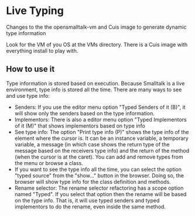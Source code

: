 # Live Typing
Changes to the the opensmalltalk-vm and Cuis image to generate dynamic type information

Look for the VM of you OS at the VMs directory.
There is a Cuis image with everything install to play with.

## How to use it
Type information is stored based on execution. Because Smalltalk is a live environment, type info is stored all the time.
There are many ways to see and use type info:
- Senders: If you use the editor menu option "Typed Senders of it (B)", it will show only the senders based on the type information.
- Implementors: There is also a editor menu option "Typed Implementors of it (M)" that shows implementors based on type info
- See type info: The option "Print type info (P)" shows the type info of the element where the cursor is. It can be an instance variable, a temporary variable, a message (in which case shows the return type of the message based on the receivers type info) and the return of the method (when the cursor is at the caret). You can add and remove types from the menu or browse a class.
- If you want to see the type info all the time, you can select the option "typed source" from the "show..." button in the browser. Doing so, the browser will show type info for the class definition and methods.
- Rename selector: The rename selector refactoring has a scope option named "Typed". If you select that option then the rename will be based on the type info. That is, it will use typed senders and typed implementors to do the rename, even inside the same method.
